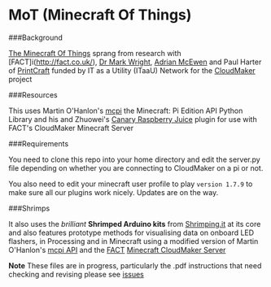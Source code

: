 # MoT (Minecraft Of Things)


###Background

[The Minecraft Of Things](http://minecraftofthings.tumblr.com) sprang from research with [FACT]i(http://fact.co.uk/), [Dr Mark Wright](https://twitter.com/dr_mark_wright), [Adrian McEwen](http://www.mcqn.com/) and Paul Harter of [PrintCraft](http://www.printcraft.org/) funded by IT as a Utility (ITaaU) Network for the [CloudMaker](http://www.fact.co.uk/projects/cloudmaker-making-minecraft-real.aspx) project

###Resources

This uses Martin O'Hanlon's [mcpi](https://github.com/martinohanlon/mcpi) the Minecraft: Pi Edition API Python Library and his and Zhuowei's [Canary Raspberry Juice](https://github.com/martinohanlon/CanaryRaspberryJuice) plugin for use with FACT's CloudMaker Minecraft Server

###Requirements

You need to clone this repo into your home directory and edit the server.py file depending on whether you are connecting to CloudMaker on a pi or not.

You also need to edit your minecraft user profile to play `version 1.7.9` to make sure all our plugins work nicely. Updates are on the way.


###Shrimps

It also uses the *brilliant* **Shrimped Arduino kits** from [Shrimping.it](http://shrimping.it/blog/) at its core and also features prototype methods for visualising data on onboard LED flashers, in Processing and in Minecraft using a modified version of Martin O'Hanlon's [mcpi API](https://github.com/martinohanlon/mcpi) and the [FACT](http://fact.co.uk) [Minecraft CloudMaker Server](http://mc.fact.co.uk:8123/)



**Note** These files are in progress, particularly the .pdf instructions that need checking and revising please see [issues](https://github.com/cheapjack/ShrimpCraft/issues)
